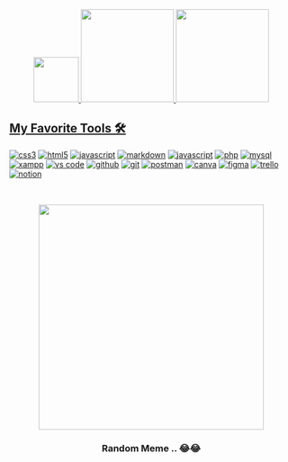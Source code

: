 <div align="center">
  <a href="https://github.com/raphast">
  <img height="80em" src="https://readme-typing-svg.herokuapp.com?font=Fira+Code&pause=1000&center=true&vCenter=true&color=58A6FF&width=435&lines=Hey%2C+whats+up%3F+%E2%9C%8C%EF%B8%8F%F0%9F%98%8E;Welcome+to+my+github!"/>
  <img height="165em" src="https://github-readme-stats.vercel.app/api?username=raphast&theme=github_dark&hide_border=true&include_all_commits=true&count_private=true&locale=en"/>
  <img height="165em" src="https://github-readme-streak-stats.herokuapp.com/?user=raphast&theme=github-dark-blue&hide_border=true&locale=en-us"/>
</div> 
  
## My Favorite Tools 🛠️
    
<a href="https://w3schools.com/css/" target="_blank" rel="noreferrer"><img src="https://img.shields.io/badge/CSS-1572B6.svg?logo=css3&logoColor=white" alt="css3"/></a>
<a href="https://w3schools.com/html/" target="_blank" rel="noreferrer"><img src="https://img.shields.io/badge/HTML-E34F26.svg?logo=html5&logoColor=white" alt="html5"/></a>
<a href="https://developer.mozilla.org/en-US/docs/Web/JavaScript" target="_blank" rel="noreferrer"><img src="https://img.shields.io/badge/JavaScript-F7DF1E.svg?logo=javascript&logoColor=black" alt="javascript"/></a>
<a href="https://www.markdownguide.org/basic-syntax/" target="_blank" rel="noreferrer"><img src="https://img.shields.io/badge/Markdown-000000.svg?logo=markdown&logoColor=white" alt="markdown"/></a>
<a href="https://nodejs.org/en/" target="_blank" rel="noreferrer"><img src="https://img.shields.io/badge/Node.js-43853D.svg?logo=node.js&logoColor=white" alt="javascript"/></a>
<a href="https://php.net" target="_blank" rel="noreferrer"><img src="https://img.shields.io/badge/PHP-777BB4.svg?logo=php&logoColor=white" alt="php"/></a>
<a href="https://www.mysql.com/" target="_blank" rel="noreferrer"><img src="https://img.shields.io/badge/MySQL-00f.svg?logo=mysql&logoColor=white" alt="mysql"/></a>
<a href="https://www.apachefriends.org/" target="_blank" rel="noreferrer"><img src="https://img.shields.io/badge/Xampp-FB7A24.svg?logo=xampp&logoColor=white" alt="xampp"/></a>
<a href="https://code.visualstudio.com/" target="_blank" rel="noreferrer"><img src="https://img.shields.io/badge/Visual%20Studio%20Code-0078d7.svg?logo=visual-studio-code&logoColor=white" alt="vs code"/></a>
<a href="https://github.com/" target="_blank" rel="noreferrer"> <img src="https://img.shields.io/badge/GitHub-181717.svg?logo=github&logoColor=white" alt="github"/></a>
<a href="https://git-scm.com/" target="_blank" rel="noreferrer"> <img src="https://img.shields.io/badge/Git-F05033.svg?logo=git&logoColor=white" alt="git"/></a>
<a href="https://www.postman.com/" target="_blank" rel="noreferrer"> <img src="https://img.shields.io/badge/Postman-FF6C37?logo=postman&logoColor=white" alt="postman"/></a>
<a href="https://canva.com/" target="_blank" rel="noreferrer"><img src="https://img.shields.io/badge/Canva-00C4CC.svg?logo=canva&logoColor=white" alt="canva"/></a>
<a href="https://figma.com/" target="_blank" rel="noreferrer"><img src="https://img.shields.io/badge/Figma-F24E1E.svg?logo=figma&logoColor=white" alt="figma"/></a>
<a href="https://trello.com/" target="_blank" rel="noreferrer"><img src="https://img.shields.io/badge/Trello-0052CC.svg?logo=trello&logoColor=white" alt="trello"/></a>
<a href="https://notion.so/" target="_blank" rel="noreferrer"><img src="https://img.shields.io/badge/Notion-010101.svg?logo=notion&logoColor=white" alt="notion"/></a>

##

<br>
<div align="center">
<a href="https://github.com/raphast" target="_blank" rel="noreferrer"><img src="https://img001.prntscr.com/file/img001/xcwZciBXQUiBeZsp5L2MTQ.png" width="400px"/></a>

### Random Meme .. 😂😂

</div>
